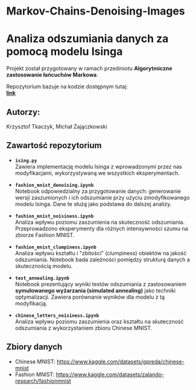 # Markov-Chains-Denoising-Images

# Analiza odszumiania danych za pomocą modelu Isinga
Projekt został przygotowany w ramach przedmiotu **Algorytmiczne zastosowanie łańcuchów Markowa**.

Repozytorium bazuje na kodzie dostępnym tutaj:  
**[link](https://github.com/MatthewDaws/Python_bits/blob/master/monte_carlo/Ising%20Model.ipynb)**


## Autorzy:
Krzysztof Tkaczyk, Michał Zajączkowski


## Zawartość repozytorium

- **`ising.py`**  
  Zawiera implementację modelu Isinga z wprowadzonymi przez nas modyfikacjami, wykorzystywaną we wszystkich eksperymentach.

- **`fashion_mnist_denoising.ipynb`**  
  Notebook odpowiedzialny za przygotowanie danych: generowanie wersji zaszumionych i ich odszumianie przy użyciu zmodyfikowanego modelu Isinga. Dane te służą jako podstawa do dalszej analizy.

- **`fashion_mnist_noisiness.ipynb`**  
  Analiza wpływu poziomu zaszumienia na skuteczność odszumiania. Przeprowadzono eksperymenty dla różnych intensywności szumu na zbiorze Fashion MNIST.

- **`fashion_mnist_clumpiness.ipynb`**  
  Analiza wpływu kształtu i "zbitości" (clumpiness) obiektów na jakość odszumiania. Notebook bada zależności pomiędzy strukturą danych a skutecznością modelu.

- **`test_annealing.ipynb`**  
  Notebook prezentujący wyniki testów odszumiania z zastosowaniem **symulowanego wyżarzania (simulated annealing)** jako techniki optymalizacji. Zawiera porównanie wyników dla modelu z tą modyfikacją.

- **`chinese_letters_noisiness.ipynb`**  
Analiza wpływu poziomu zaszumienia oraz kształtu na skuteczność odszumiania z wykorzystaniem zbioru Chinese MNIST.

## Zbiory danych

- Chinese MNIST: https://www.kaggle.com/datasets/gpreda/chinese-mnist
- Fashion MNIST: https://www.kaggle.com/datasets/zalando-research/fashionmnist

